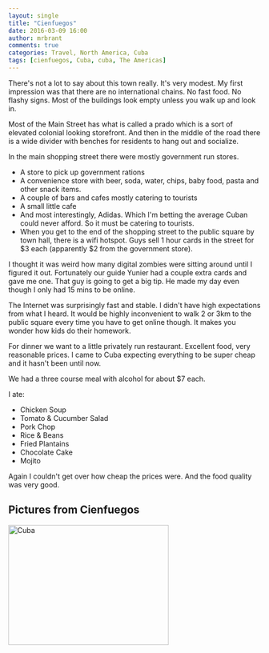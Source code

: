```yaml
---
layout: single
title: "Cienfuegos"
date: 2016-03-09 16:00
author: mrbrant
comments: true
categories: Travel, North America, Cuba
tags: [cienfuegos, Cuba, cuba, The Americas]
---
```


There's not a lot to say about this town really. It's very modest. My first impression was that there are no international chains. No fast food. No flashy signs. Most of the buildings look empty unless you walk up and look in.

Most of the Main Street has what is called a prado which is a sort of elevated colonial looking storefront. And then in the middle of the road there is a wide divider with benches for residents to hang out and socialize.

In the main shopping street there were mostly government run stores.
<ul>
	<li>A store to pick up government rations</li>
	<li>A convenience store with beer, soda, water, chips, baby food, pasta and other snack items.</li>
	<li>A couple of bars and cafes mostly catering to tourists</li>
	<li>A small little cafe</li>
	<li>And most interestingly, Adidas. Which I'm betting the average Cuban could never afford. So it must be catering to tourists.</li>
	<li>When you get to the end of the shopping street to the public square by town hall, there is a wifi hotspot. Guys sell 1 hour cards in the street for $3 each (apparently $2 from the government store).</li>
</ul>
I thought it was weird how many digital zombies were sitting around until I figured it out. Fortunately our guide Yunier had a couple extra cards and gave me one. That guy is going to get a big tip. He made my day even though I only had 15 mins to be online.

The Internet was surprisingly fast and stable. I didn't have high expectations from what I heard. It would be highly inconvenient to walk 2 or 3km to the public square every time you have to get online though. It makes you wonder how kids do their homework.

For dinner we want to a little privately run restaurant. Excellent food, very reasonable prices. I came to Cuba expecting everything to be super cheap and it hasn't been until now.

We had a three course meal with alcohol for about $7 each.

I ate:
<ul>
	<li>Chicken Soup</li>
	<li>Tomato &amp; Cucumber Salad</li>
	<li>Pork Chop</li>
	<li>Rice &amp; Beans</li>
	<li>Fried Plantains</li>
	<li>Chocolate Cake</li>
	<li>Mojito</li>
</ul>
Again I couldn't get over how cheap the prices were. And the food quality was very good.

<h2>Pictures from Cienfuegos</h2>
<a data-flickr-embed="true"  href="https://www.flickr.com/photos/mrbrant/albums/72157664860555909" title="Cuba"><img src="https://farm2.staticflickr.com/1699/25481958161_63c5b8a407_n.jpg" width="320" height="240" alt="Cuba"></a><script async src="//embedr.flickr.com/assets/client-code.js" charset="utf-8"></script>